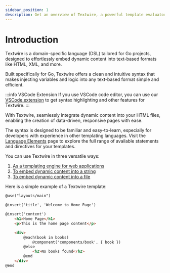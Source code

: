```yaml
---
sidebar_position: 1
description: Get an overview of Textwire, a powerful template evaluator for Go developers, and learn about its features, syntax, and various use cases
---
```


# Introduction

Textwire is a domain-specific language (DSL) tailored for Go projects, designed to effortlessly embed dynamic content into text-based formats like HTML, XML, and more.

Built specifically for Go, Textwire offers a clean and intuitive syntax that makes injecting variables and logic into any text-based format simple and efficient.

:::info VSCode Extension
If you use VSCode code editor, you can use our [VSCode extension](https://marketplace.visualstudio.com/items?itemName=SerhiiCho.textwire) to get syntax highlighting and other features for Textwire.
:::

With Textwire, seamlessly integrate dynamic content into your HTML files, enabling the creation of data-driven, responsive pages with ease.

The syntax is designed to be familiar and easy-to-learn, especially for developers with experience in other templating languages. Visit the [Language Elements](/docs/v2/language-elements/) page to explore the full range of available statements and directives for your templates.

You can use Textwire in three versatile ways:
1. [As a templating engine for web applications](/docs/v2/guides/template-usage)
2. [To embed dynamic content into a string](/docs/v2/guides/eval-string)
3. [To embed dynamic content into a file](/docs/v2/guides/eval-file)

Here is a simple example of a Textwire template:

```html title="home.tw.html"
@use("layouts/main")

@insert('title', 'Welcome to Home Page')

@insert('content')
    <h1>Home Page</h1>
    <p>This is the home page content</p>

    <div>
        @each(book in books)
            @component('components/book', { book })
        @else
            <h2>No books found</h2>
        @end
    </div>
@end
```